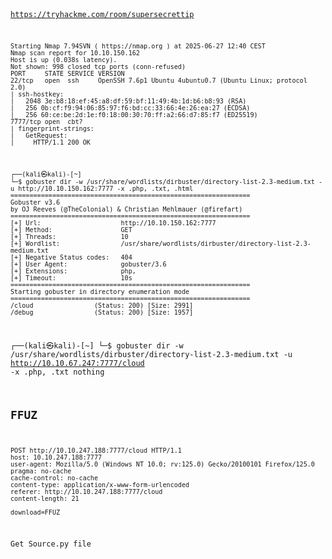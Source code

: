 <code>

https://tryhackme.com/room/supersecrettip


```nmap  -sV -A -Pn 10.10.150.162   
Starting Nmap 7.94SVN ( https://nmap.org ) at 2025-06-27 12:40 CEST
Nmap scan report for 10.10.150.162
Host is up (0.038s latency).
Not shown: 998 closed tcp ports (conn-refused)
PORT     STATE SERVICE VERSION
22/tcp   open  ssh     OpenSSH 7.6p1 Ubuntu 4ubuntu0.7 (Ubuntu Linux; protocol 2.0)
| ssh-hostkey: 
|   2048 3e:b8:18:ef:45:a8:df:59:bf:11:49:4b:1d:b6:b8:93 (RSA)
|   256 0b:cf:f9:94:06:85:97:f6:bd:cc:33:66:4e:26:ea:27 (ECDSA)
|_  256 60:ce:be:2d:1e:f0:18:00:30:70:ff:a2:66:d7:85:f7 (ED25519)
7777/tcp open  cbt?
| fingerprint-strings: 
|   GetRequest: 
|     HTTP/1.1 200 OK
```




```                                                                                                                                                                                                                                          
┌──(kali㉿kali)-[~]
└─$ gobuster dir -w /usr/share/wordlists/dirbuster/directory-list-2.3-medium.txt -u http://10.10.150.162:7777 -x .php, .txt, .html 
===============================================================
Gobuster v3.6
by OJ Reeves (@TheColonial) & Christian Mehlmauer (@firefart)
===============================================================
[+] Url:                     http://10.10.150.162:7777
[+] Method:                  GET
[+] Threads:                 10
[+] Wordlist:                /usr/share/wordlists/dirbuster/directory-list-2.3-medium.txt
[+] Negative Status codes:   404
[+] User Agent:              gobuster/3.6
[+] Extensions:              php,
[+] Timeout:                 10s
===============================================================
Starting gobuster in directory enumeration mode
===============================================================
/cloud                (Status: 200) [Size: 2991]
/debug                (Status: 200) [Size: 1957]
```

                                                                                                                               
┌──(kali㉿kali)-[~]
└─$ gobuster dir -w /usr/share/wordlists/dirbuster/directory-list-2.3-medium.txt -u http://10.10.67.247:7777/cloud -x .php, .txt
nothing

## FFUZ

```
POST http://10.10.247.188:7777/cloud HTTP/1.1
host: 10.10.247.188:7777
user-agent: Mozilla/5.0 (Windows NT 10.0; rv:125.0) Gecko/20100101 Firefox/125.0
pragma: no-cache
cache-control: no-cache
content-type: application/x-www-form-urlencoded
referer: http://10.10.247.188:7777/cloud
content-length: 21

download=FFUZ
```
Get Source.py file
